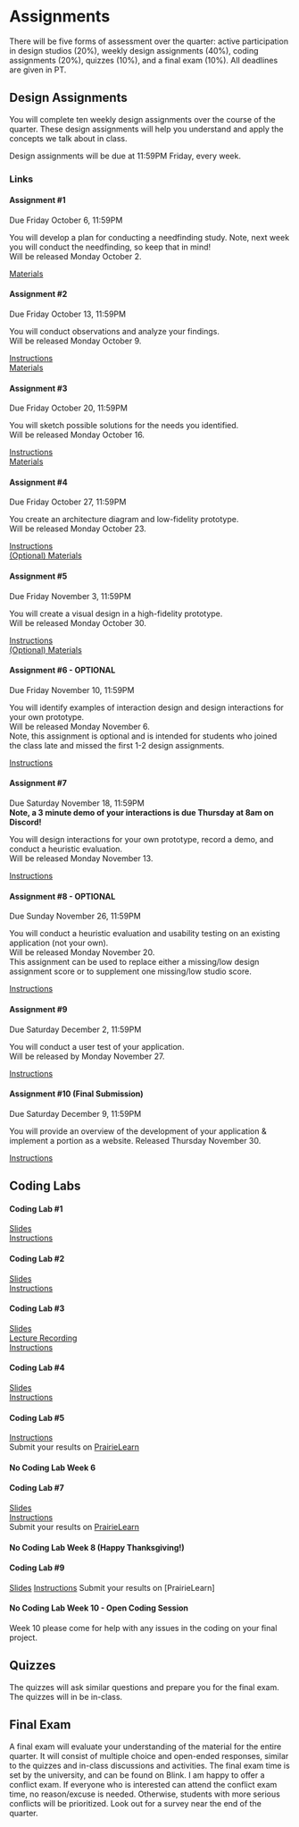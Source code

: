 # Assignments

There will be five forms of assessment over the quarter: active participation in design studios (20%), weekly design assignments (40%), coding assignments (20%), quizzes (10%), and a final exam (10%). All deadlines are given in PT.  


## Design Assignments

You will complete ten weekly design assignments over the course of the quarter. These design assignments will help you understand and apply the concepts we talk about in class.  

Design assignments will be due at 11:59PM Friday, every week. 

### Links

#### Assignment #1
Due Friday October 6, 11:59PM  

You will develop a plan for conducting a needfinding study. Note, next week you will conduct the needfinding, so keep that in mind!   
Will be released Monday October 2.   

[Materials](https://drive.google.com/file/d/1JmKrg75gFlEcPON22ZeYP9DJ_2r15f8z/view?usp=sharing)   

#### Assignment #2
Due Friday October 13, 11:59PM   

You will conduct observations and analyze your findings.      
Will be released Monday October 9.  

[Instructions](https://docs.google.com/document/d/1KBe2s9GNwFuY1aQ89Qbt-_EPUbHai-ivlP-lgdmDbZc/edit?usp=sharing)   
[Materials](https://drive.google.com/file/d/1C4wS1ebfbmMwRIxqFiyP-40Ln_vRZr33/view?usp=drive_link)   

#### Assignment #3   
Due Friday October 20, 11:59PM   

You will sketch possible solutions for the needs you identified.        
Will be released Monday October 16.   

[Instructions](https://docs.google.com/document/d/1lagFlIdlN0dpGQgtR_ytREDWwnOQiFskwua425pMqvQ/edit?usp=sharing)   
[Materials](https://drive.google.com/file/d/120TzpI6lG39vWzKcNr3WIsN6O0DTF-B4/view?usp=drive_link)     

#### Assignment #4   
Due Friday October 27, 11:59PM   

You create an architecture diagram and low-fidelity prototype.        
Will be released Monday October 23.   

[Instructions](https://docs.google.com/document/d/18AqOm0jqx5qzHDpHolhnFmm_omsYep_b3fZ_czbnXgg/edit?usp=sharing)    
[(Optional) Materials](https://drive.google.com/file/d/1MlFAo7Ka9NNhS16DeVXNJmqXRVqd_Exu/view?usp=drive_link)   

#### Assignment #5
Due Friday November 3, 11:59PM

You will create a visual design in a high-fidelity prototype.   
Will be released Monday October 30.   

[Instructions](https://docs.google.com/document/d/1_NbR9TsVBq5aruLEiy6Pts5PpoLP3gX5GRwX0Jh-rU4/edit?usp=sharing)    
[(Optional) Materials](https://drive.google.com/file/d/1BBlxi9aJmm0bwk-lI7dgwL-ERA079iJc/view?usp=drive_link)   

#### Assignment #6 - OPTIONAL   
Due Friday November 10, 11:59PM   

You will identify examples of interaction design and design interactions for your own prototype.   
Will be released Monday November 6.  
Note, this assignment is optional and is intended for students who joined the class late and missed the first 1-2 design assignments.

[Instructions](https://docs.google.com/document/d/19pxaqOzsWlHvusqWgkkVtZdgNkxZVw-xVorJHO2A5L8/edit?usp=sharing)   

#### Assignment #7   
Due Saturday November 18, 11:59PM   
**Note, a 3 minute demo of your interactions is due Thursday at 8am on Discord!**   

You will design interactions for your own prototype, record a demo, and conduct a heuristic evaluation.   
Will be released Monday November 13.   

[Instructions](https://docs.google.com/document/d/1Kzcb2fcSCdk1JpTLnV_OMwTfuXd2TwNp2DF_WWmZ9Ww/edit?usp=sharing)   

#### Assignment #8 - OPTIONAL   
Due Sunday November 26, 11:59PM   

You will conduct a heuristic evaluation and usability testing on an existing application (not your own).   
Will be released Monday November 20.     
This assignment can be used to replace either a missing/low design assignment score or to supplement one missing/low studio score.      


[Instructions](https://docs.google.com/document/d/1Qcm0QSWObYGQSkPO_5YgVYUl3uLEi61t9R8FVFOFAB4/edit?usp=sharing)   

#### Assignment #9    
Due Saturday December 2, 11:59PM    

You will conduct a user test of your application.   
Will be released by Monday November 27.   

[Instructions](https://docs.google.com/document/d/1yDeHKnBoFRPAy0iW1lMskdNYTSF73OuJyZCWKqOxsoA/edit?usp=sharing)


#### Assignment #10 (Final Submission)
Due Saturday December 9, 11:59PM 

You will provide an overview of the development of your application & implement a portion as a website. 
Released Thursday November 30. 

[Instructions](https://docs.google.com/document/d/1GcvxMZ7_ihoFjwwzi_eOzZzZ44d2wEp4f56A3wM2ddo/edit?usp=sharing)

<!--
#### Assignment #3 
Due Friday October 7, 11:59PM   

You will conduct observations and analyze your findings.        
Will be released Monday October 3.  

[Instructions](https://docs.google.com/document/d/1ItD3q_uJKi2yv2CJAlFe3eI1kH-Hvdrp_F0VpptrZCE/edit?usp=sharing), [Rubric](https://docs.google.com/document/d/1cbY5dA84rzyzzQaDTvHo5kbgaW36I5LQSaDml1mAo_o/edit?usp=sharing), and [Templates](https://drive.google.com/drive/folders/1Zpq602P_8BHOimPo6Ul5c4qyv2Mh9BYf?usp=sharing)

#### Assignment #3
Due Friday October 15, 11:59PM   

You will sketch possible solutions for the needs you identified.        
Will be released Monday October 7.  

[Instructions and Rubric](https://docs.google.com/document/d/1-vAP14w8XsAzl1puRHVVDSHhGaJ2rcNDyfSXr_Wk1IY/edit?usp=sharing)


#### Assignment #4
Due Friday October 21, 11:59PM   

You will create an architecture diagram and low-fidelity prototype either of or to support your solution.        
Will be released Monday October 17.  

[Instructions and Rubric](https://docs.google.com/document/d/1SwIGVOvrpv2KGslgxCNvh0v4zeZXscNu_KrBqAJgJ8o/edit?usp=sharing)


#### Assignment #5
Due Friday October 28, 11:59PM   

You will create low-fidelity prototypes of interactions in your solution. During studio only.           

[Instructions and Rubric](https://docs.google.com/document/d/1i1MwKyfyfTq77hmWvDUn9qAbm01DXu7nZfl3lQIY1Mg/edit?usp=sharing)

#### Assignment #6   
Due Friday November 4, 11:59PM  

You will create medium to high-fidelity prototypes of the visual design of some part of your solution.  

[Instructions and Rubric](https://docs.google.com/document/d/1z-ZJKr9lIQOmlzhN_lOYKMDq83-tBjlrH6L6w1iVLWQ/edit?usp=sharing)  

#### Assignment #7   
Due Thursday November 10, 11:59PM  

You will find and analyze an example of a dark pattern.  

[Instructions and Rubric](https://docs.google.com/document/d/1KJYfWpoRGtZtPlIvUNS91hw_EZpJkFtUQbZtAZoicQE/edit?usp=sharing)  

#### Assignment #8   
Due Friday November 18, 11:59PM  

You will brainstorm a no-interface solution to one of your needfinding problems.    
Note: due to the student worker strike, this assignment will be peer graded.   

[Instructions and Rubric](https://docs.google.com/document/d/1D4sdrL0BGtqEATjX6_u1Y3d1e70NdEnMfSA5QYvQiwQ/edit?usp=sharing)  

#### Assignment #9   
Due Friday December 2, 11:59PM  

You will plan user testing for your tool or system.     

[Instructions and Rubric](https://docs.google.com/document/d/1YER0AcptYVQfVK-Wl6NZIJddqFPzhF9vXnRR49aV8zg/edit?usp=sharing)  
-->

## Coding Labs

#### Coding Lab #1

[Slides](https://drive.google.com/file/d/13-V6r0Co6R36FqBstnh8FN3hF_XUhqPt/view?usp=drive_link)    
[Instructions](https://docs.google.com/document/d/1Vw_FP30RpA4RJIafceWIcOg2oDhlk_1bRuqGWPKcDKQ/edit?usp=sharing)    

#### Coding Lab #2

[Slides](https://drive.google.com/file/d/1iodcRI7mTa1R-eou1qrOxgZ5FyL1gw9e/view?usp=sharing)     
[Instructions](https://docs.google.com/document/d/1NXNImg8zl1R0GK8Y9IM2j712zuM892J1xbQnM7SAzdA/edit?usp=drive_link)    

#### Coding Lab #3   

[Slides](https://drive.google.com/file/d/1nGdStMezjX7CRQ44YvaMoCT9rEt-ieBl/view?usp=share_link)    
[Lecture Recording](https://drive.google.com/file/d/1mJMeiJQmANY4AU3I6-XQUOL2jHuOF7sk/view?usp=share_link)   
[Instructions](https://docs.google.com/document/d/12ivLXLjBSvvynfy07yLdoSw0VGl9SGYxDgyg-ugsgqE/edit?usp=sharing)   


#### Coding Lab #4   

[Slides](https://drive.google.com/file/d/1dypisj0IXGdWkh6ZudbPpLSV0Jyk4EiU/view?usp=drive_link)   
[Instructions](https://docs.google.com/document/d/1tP2r-JYAmiyPys0yfKyShRXUG9u8qh97JvKEhPNMid8/edit?usp=sharing)


#### Coding Lab #5  

[Instructions](https://docs.google.com/document/d/1EmJxAlJeR9kq3LCZiI141mHxGWgwd7pxupG-M5Q01G4/edit?usp=sharing)    
Submit your results on [PrairieLearn](https://us.prairielearn.com/pl/course_instance/143041/assessment/2375127)  

#### No Coding Lab Week 6

#### Coding Lab #7   

[Slides](https://drive.google.com/file/d/1RL3zyWmj1pjgtm2uXzkMPzVzl4knhNOM/view?usp=drive_link)   
[Instructions](https://docs.google.com/document/d/1rgtl5vj8MLkq6UCvBDc5JbB95monima26HxqoeoutdU/edit?usp=sharing)   
Submit your results on [PrairieLearn](https://us.prairielearn.com/pl/course_instance/143041/assessment/2378129)   

#### No Coding Lab Week 8 (Happy Thanksgiving!)

#### Coding Lab #9

[Slides]()
[Instructions]()
Submit your results on [PrairieLearn]

#### No Coding Lab Week 10 - Open Coding Session

Week 10 please come for help with any issues in the coding on your final project. 

## Quizzes

The quizzes will ask similar questions and prepare you for the final exam. The quizzes will in be in-class. 


## Final Exam

A final exam will evaluate your understanding of the material for the entire quarter. It will consist of multiple choice and open-ended responses, similar to the quizzes and in-class discussions and activities. The final exam time is set by the university, and can be found on Blink. I am happy to offer a conflict exam. If everyone who is interested can attend the conflict exam time, no reason/excuse is needed. Otherwise, students with more serious conflicts will be prioritized. Look out for a survey near the end of the quarter. 
